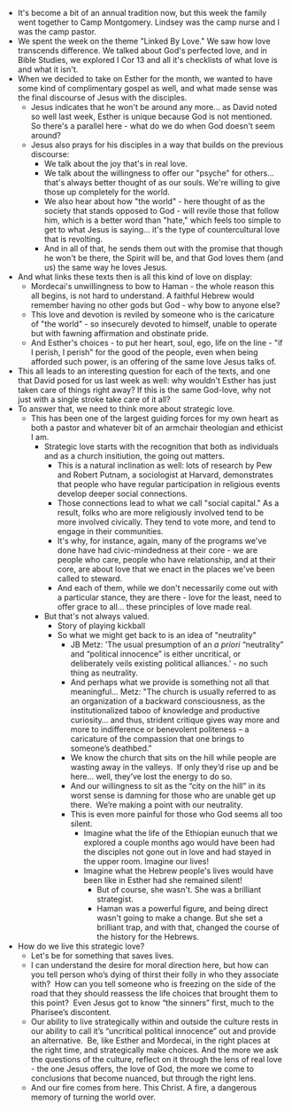 - It's become a bit of an annual tradition now, but this week the family went together to Camp Montgomery.  Lindsey was the camp nurse and I was the camp pastor. 
- We spent the week on the theme "Linked By Love."  We saw how love transcends difference.  We talked about God's perfected love, and in Bible Studies, we explored I Cor 13 and all it's checklists of what love is and what it isn't.
- When we decided to take on Esther for the month, we wanted to have some kind of complimentary gospel as well, and what made sense was the final discourse of Jesus with the disciples.
	- Jesus indicates that he won't be around any more... as David noted so well last week, Esther is unique because God is not mentioned.  So there's a parallel here - what do we do when God doesn't seem around?
	- Jesus also prays for his disciples in a way that builds on the previous discourse:
		- We talk about the joy that's in real love.
		- We talk about the willingness to offer our "psyche" for others... that's always better thought of as our souls.  We're willing to give those up completely for the world.
		- We also hear about how "the world" - here thought of as the society that stands opposed to God - will revile those that follow him, which is a better word than "hate," which feels too simple to get to what Jesus is saying... it's the type of countercultural love that is revolting.
		- And in all of that, he sends them out with the promise that though he won't be there, the Spirit will be, and that God loves them (and us) the same way he loves Jesus.
- And what links these texts then is all this kind of love on display:
	- Mordecai's unwillingness to bow to Haman - the whole reason this all begins, is not hard to understand.  A faithful Hebrew would remember having no other gods but God - why bow to anyone else?
	- This love and devotion is reviled by someone who is the caricature of "the world" - so insecurely devoted to himself, unable to operate but with fawning affirmation and obstinate pride.
	- And Esther's choices - to put her heart, soul, ego, life on the line - "if I perish, I perish" for the good of the people, even when being afforded such power, is an offering of the same love Jesus talks of.
- This all leads to an interesting question for each of the texts, and one that David posed for us last week as well: why wouldn't Esther has just taken care of things right away?  If this is the same God-love, why not just with a single stroke take care of it all?
- To answer that, we need to think more about strategic love.
	- This has been one of the largest guiding forces for my own heart as both a pastor and whatever bit of an armchair theologian and ethicist I am.
		- Strategic love starts with the recognition that both as individuals and as a church insitiution, the going out matters.
			- This is a natural inclination as well: lots of research by Pew and Robert Putnam, a sociologist at Harvard, demonstrates that people who have regular participation in religious events develop deeper social connections.
			- Those connections lead to what we call "social capital."  As a result, folks who are more religiously involved tend to be more involved civically.  They tend to vote more, and tend to engage in their communities.
			- It's why, for instance, again, many of the programs we've done have had civic-mindedness at their core - we are people who care, people who have relationship, and at their core, are about love that we enact in the places we've been called to steward.
			- And each of them, while we don't necessarily come out with a particular stance, they are there - love for the least, need to offer grace to all... these principles of love made real.
		- But that's not always valued.
			- Story of playing kickball
			- So what we might get back to is an idea of "neutrality"
				- JB Metz: 'The usual presumption of an _a priori_ “neutrality” and “political innocence” is either uncritical, or deliberately veils existing political alliances.’ - no such thing as neutrality.
				- And perhaps what we provide is something not all that meaningful… Metz: "The church is usually referred to as an organization of a backward consciousness, as the institutionalized taboo of knowledge and productive curiosity… and thus, strident critique gives way more and more to indifference or benevolent politeness – a caricature of the compassion that one brings to someone’s deathbed."
				- We know the church that sits on the hill while people are wasting away in the valleys.  If only they’d rise up and be here… well, they’ve lost the energy to do so.
				- And our willingness to sit as the “city on the hill” in its worst sense is damning for those who are unable get up there.  We’re making a point with our neutrality.
				- This is even more painful for those who God seems all too silent.  
					- Imagine what the life of the Ethiopian eunuch that we explored a couple months ago would have been had the disciples not gone out in love and had stayed in the upper room.  Imagine our lives!
					- Imagine what the Hebrew people's lives would have been like in Esther had she remained silent!
						- But of course, she wasn't.  She was a brilliant strategist.  
						- Haman was a powerful figure, and being direct wasn't going to make a change.  But she set a brilliant trap, and with that, changed the course of the history for the Hebrews.
- How do we live this strategic love?
	- Let's be for something that saves lives.
	- I can understand the desire for moral direction here, but how can you tell person who’s dying of thirst their folly in who they associate with?  How can you tell someone who is freezing on the side of the road that they should reassess the life choices that brought them to this point?  Even Jesus got to know “the sinners” first, much to the Pharisee’s discontent.
	- Our ability to live strategically within and outside the culture rests in our ability to call it’s “uncritical political innocence” out and provide an alternative.  Be, like Esther and Mordecai, in the right places at the right time, and strategically make choices.  And the more we ask the questions of the culture, reflect on it through the lens of real love - the one Jesus offers, the love of God, the more we come to conclusions that become nuanced, but through the right lens.
	- And our fire comes from here.  This Christ.  A fire, a dangerous memory of turning the world over.
